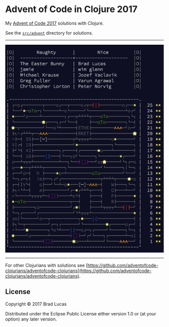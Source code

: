 # Advent of Code in Clojure 2017

My [Advent of Code 2017](http://adventofcode.com) solutions with Clojure.

See the [`src/advent`](https://github.com/bradlucas/advent-of-code-2017/tree/master/src/advent) directory for solutions.

---

![advent tree](https://github.com/bradlucas/advent-of-code-2017/blob/master/resources/advent-tree.png)

---

For other Clojurians with solutions see [https://github.com/adventofcode-clojurians/adventofcode-clojurians](https://github.com/adventofcode-clojurians/adventofcode-clojurians).


## License

Copyright © 2017 Brad Lucas

Distributed under the Eclipse Public License either version 1.0 or (at your option) any later version.
